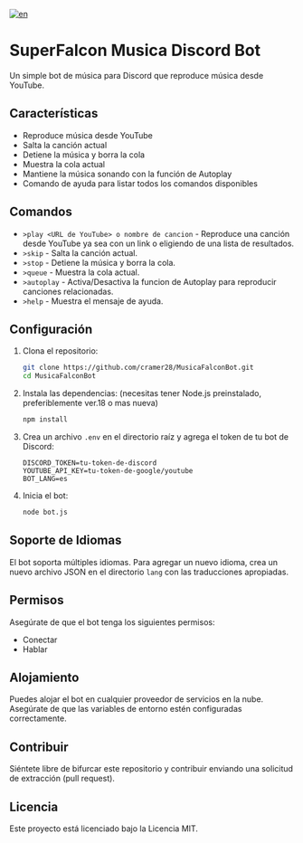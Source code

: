 [![en](https://img.shields.io/badge/lang-en-red.svg)](https://github.com/cramer28/MusicaFalconBot/)

# SuperFalcon Musica Discord Bot

Un simple bot de música para Discord que reproduce música desde YouTube.

## Características
- Reproduce música desde YouTube
- Salta la canción actual
- Detiene la música y borra la cola
- Muestra la cola actual
- Mantiene la música sonando con la función de Autoplay
- Comando de ayuda para listar todos los comandos disponibles

## Comandos
- `>play <URL de YouTube> o nombre de cancion` - Reproduce una canción desde YouTube ya sea con un link o eligiendo de una lista de resultados.
- `>skip` - Salta la canción actual.
- `>stop` - Detiene la música y borra la cola.
- `>queue` - Muestra la cola actual.
- `>autoplay` - Activa/Desactiva la funcion de Autoplay para reproducir canciones relacionadas.
- `>help` - Muestra el mensaje de ayuda.

## Configuración

1. Clona el repositorio:
    ```sh
    git clone https://github.com/cramer28/MusicaFalconBot.git
    cd MusicaFalconBot
    ```

2. Instala las dependencias: (necesitas tener Node.js preinstalado, preferiblemente ver.18 o mas nueva)
    ```sh
    npm install
    ```

3. Crea un archivo `.env` en el directorio raíz y agrega el token de tu bot de Discord:
    ```env
    DISCORD_TOKEN=tu-token-de-discord
    YOUTUBE_API_KEY=tu-token-de-google/youtube
    BOT_LANG=es
    ```

4. Inicia el bot:
    ```sh
    node bot.js
    ```

## Soporte de Idiomas

El bot soporta múltiples idiomas. Para agregar un nuevo idioma, crea un nuevo archivo JSON en el directorio `lang` con las traducciones apropiadas.

## Permisos

Asegúrate de que el bot tenga los siguientes permisos:
- Conectar
- Hablar

## Alojamiento

Puedes alojar el bot en cualquier proveedor de servicios en la nube. Asegúrate de que las variables de entorno estén configuradas correctamente.

## Contribuir

Siéntete libre de bifurcar este repositorio y contribuir enviando una solicitud de extracción (pull request).

## Licencia

Este proyecto está licenciado bajo la Licencia MIT.
